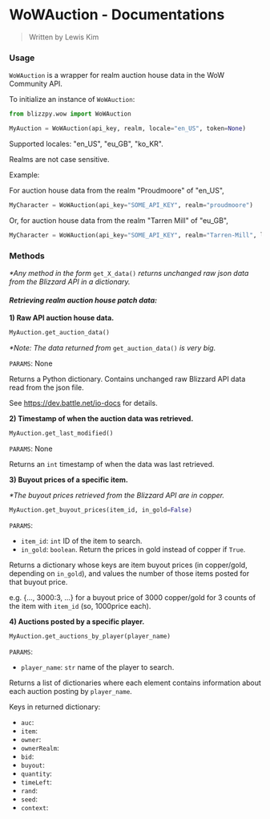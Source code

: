 # WoWAuction - Documentations
> Written by Lewis Kim

### Usage

``WoWAuction`` is a wrapper for realm auction house data in the WoW Community API.

To initialize an instance of ``WoWAuction``:

```python
from blizzpy.wow import WoWAuction

MyAuction = WoWAuction(api_key, realm, locale="en_US", token=None)
```

Supported locales: "en_US", "eu_GB", "ko_KR".

Realms are not case sensitive.

Example:

For auction house data from the realm "Proudmoore" of "en_US",

```python
MyCharacter = WoWAuction(api_key="SOME_API_KEY", realm="proudmoore")
```

Or, for auction house data from the realm "Tarren Mill" of "eu_GB",

```python
MyCharacter = WoWAuction(api_key="SOME_API_KEY", realm="Tarren-Mill", locale="eu_GB")
```

### Methods

_*Any method in the form_ ``get_X_data()`` _returns unchanged raw json data from the Blizzard API in a dictionary._

#### _Retrieving realm auction house patch data:_

**1) Raw API auction house data.**

```python
MyAuction.get_auction_data()
```

_*Note: The data returned from_ ``get_auction_data()`` _is very big._

``PARAMS``: None

Returns a Python dictionary. Contains unchanged raw Blizzard API data read from the json file.

See https://dev.battle.net/io-docs for details.

**2) Timestamp of when the auction data was retrieved.**

```python
MyAuction.get_last_modified()
```

``PARAMS``: None

Returns an ``int`` timestamp of when the data was last retrieved.

**3) Buyout prices of a specific item.**

_*The buyout prices retrieved from the Blizzard API are in copper._

```python
MyAuction.get_buyout_prices(item_id, in_gold=False)
```

``PARAMS``:
- ``item_id``: ``int`` ID of the item to search.
- ``in_gold``: ``boolean``. Return the prices in gold instead of copper if ``True``. 

Returns a dictionary whose keys are item buyout prices (in copper/gold, depending on ``in_gold``), and values the number of those items posted for that buyout price.

e.g. {..., 3000:3, ...} for a buyout price of 3000 copper/gold for 3 counts of the item with ``item_id`` (so, 1000price each).

**4) Auctions posted by a specific player.**

```python
MyAuction.get_auctions_by_player(player_name)
```

``PARAMS``:
- ``player_name``: ``str`` name of the player to search.

Returns a list of dictionaries where each element contains information about each auction posting by ``player_name``.

Keys in returned dictionary:
- ``auc``:
- ``item``:
- ``owner``:
- ``ownerRealm``:
- ``bid``:
- ``buyout``:
- ``quantity``:
- ``timeLeft``:
- ``rand``:
- ``seed``:
- ``context``:

